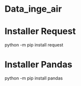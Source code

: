 # Data_inge_air

# Installer Request 
python -m pip install request

# Installer Pandas
python -m pip install pandas
